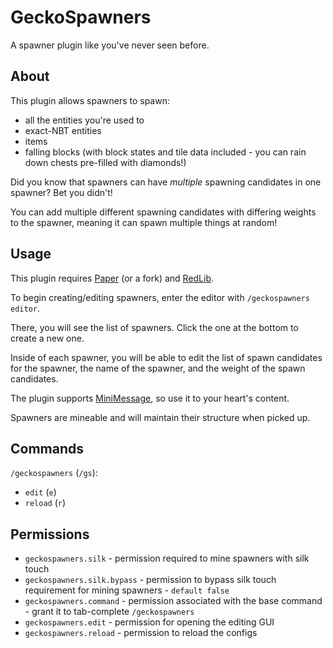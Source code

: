 # GeckoSpawners

A spawner plugin like you've never seen before.
## About

This plugin allows spawners to spawn:
* all the entities you're used to
* exact-NBT entities
* items
* falling blocks (with block states and tile data included - you can rain down chests pre-filled with diamonds!)

Did you know that spawners can have *multiple* spawning candidates in one spawner? Bet you didn't!

You can add multiple different spawning candidates with differing weights to the spawner, meaning it can spawn multiple things at random!

## Usage

This plugin requires [Paper](https://papermc.io/) (or a fork) and [RedLib](https://github.com/Redempt/RedLib/releases).

To begin creating/editing spawners, enter the editor with `/geckospawners editor`.

There, you will see the list of spawners. Click the one at the bottom to create a new one.

Inside of each spawner, you will be able to edit the list of spawn candidates for the spawner, the name of the spawner, and the weight of the spawn candidates.

The plugin supports [MiniMessage](https://docs.adventure.kyori.net/minimessage#format), so use it to your heart's content.

Spawners are mineable and will maintain their structure when picked up.

## Commands

`/geckospawners` (`/gs`):
* `edit` (`e`)
* `reload` (`r`)

## Permissions

* `geckospawners.silk` - permission required to mine spawners with silk touch
* `geckospawners.silk.bypass` - permission to bypass silk touch requirement for mining spawners - `default false`
* `geckospawners.command` - permission associated with the base command - grant it to tab-complete `/geckospawners`
* `geckospawners.edit` - permission for opening the editing GUI
* `geckospawners.reload` - permission to reload the configs
